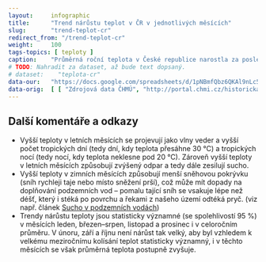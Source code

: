 ```yaml
---
layout:     infographic
title:      "Trend nárůstu teplot v ČR v jednotlivých měsících"
slug:       "trend-teplot-cr"
redirect_from: "/trend-teplot-cr"
weight:     100
tags-topics: [ teploty ]
caption:    "Průměrná roční teplota v České republice narostla za posledních 59 let o 2 °C. Trendy v oteplování jednotlivých měsíců jsou však různé. Největší nárůst teplot je v lednu, červenci a srpnu – tyto měsíce se mezi roky 1961 až 2019 oteplily o více než 2,5 °C."
# TODO: Nahradit za dataset, až bude text dopsaný.
# dataset:    "teplota-cr"
data-our:   "https://docs.google.com/spreadsheets/d/1pNBmfQbz6QKAl9nLc5RnoLrJMFrCSxzk_KOY4Ns7xTY/edit?usp=sharing"
data-orig:	[ [ "Zdrojová data ČHMÚ", "http://portal.chmi.cz/historicka-data/pocasi/uzemni-teploty" ] ]
---
```


## Další komentáře a odkazy

* Vyšší teploty v letních měsících se projevují jako vlny veder a vyšší počet tropických dní (tedy dní, kdy teplota přesáhne 30 °C) a tropických nocí (tedy nocí, kdy teplota neklesne pod 20 °C). Zároveň vyšší teploty v letních měsících způsobují zvýšený odpar a tedy dále zesilují sucho.
* Vyšší teploty v zimních měsících způsobují menší sněhovou pokrývku (sníh rychleji taje nebo místo sněžení prší), což může mít dopady na doplňování podzemních vod – pomalu tající sníh se vsakuje lépe než déšť, který i stéká po povrchu a řekami z našeho území odtéká pryč. (viz např. článek [Sucho v podzemních vodách](https://www.vtei.cz/2015/08/hydrologicke-sucho-v-podzemnich-vodach/))
* Trendy nárůstu teploty jsou statisticky významné (se spolehlivostí 95 %) v měsících leden, březen–srpen, listopad a prosinec i v celoročním průměru. V únoru, září a říjnu není nárůst tak velký, aby byl vzhledem k velkému meziročnímu kolísání teplot statisticky významný, i v těchto měsících se však průměrná teplota postupně zvyšuje.
